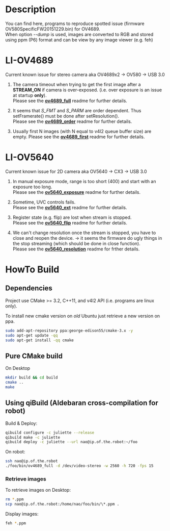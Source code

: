# Description
You can find here, programs to reproduce spotted issue (firmware OV580SpecificFW20151229.bin) for OV4689.  
When option *--dump* is used, images are converted to RGB and stored using ppm (P6) format and can be view by any image viewer (e.g. feh)

# LI-OV4689
Current known issue for stereo camera aka OV4689x2 -> OV580 -> USB 3.0

1. The camera timeout when trying to get the first image after a **STREAM_ON** if camera is over-exposed. (i.e. over exposure is an issue at startup **only**).  
Please see the  **[ov4689_full](ov4689_full)** readme for further details.

2. It seems that *S_FMT* and *S_PARM* are order dependent. Thus setFramerate() must be done after setResolution().  
Please see the  **[ov4689_order](ov4689_order)** readme for further details.

3. Usually first N images (with N equal to v4l2 queue buffer size) are empty.
Please see the  **[ov4689_first](ov4689_first)** readme for further details.

# LI-OV5640
Current known issue for 2D camera aka OV5640 -> CX3 -> USB 3.0

1. In manual exposure mode, range is too short (400) and start with an exposure too long.  
Please see the **[ov5640_exposure](ov5640_exposure)** readme for further details.

2. Sometime, UVC controls fails.  
Please see the **[ov5640_ext](ov5640_ext)** readme for further details.

3. Register state (e.g. flip) are lost when stream is stopped.  
Please see the **[ov5640_flip](ov5640_flip)** readme for further details.

4. We can't change resolution once the stream is stopped, you have to close and reopen the device. -> it seems the firmware do ugly things in the stop streaming (which should be done in close function).  
Please see the **[ov5640_resolution](ov5640_resolution)** readme for frther details.

# HowTo Build
## Dependencies
Project use CMake >= 3.2, C++11, and v4l2 API (i.e. programs are linux only).

To install new cmake version on *old* Ubuntu just retrieve a new version on ppa.
```sh
sudo add-apt-repository ppa:george-edison55/cmake-3.x -y
sudo apt-get update -qq
sudo apt-get install -qq cmake
```

## Pure CMake build
On Desktop
```sh
mkdir build && cd build
cmake ..
make
```
## Using qiBuild (Aldebaran cross-compilation for robot)
Build & Deploy:
```sh
qibuild configure -c juliette --release
qibuild make -c juliette
qibuild deploy -c juliette --url nao@ip.of.the.robot:~/foo
```
On robot:
```sh
ssh nao@ip.of.the.robot
./foo/bin/ov4689_full -d /dev/video-stereo -w 2560 -h 720 -fps 15
```

### Retrieve images
To retrieve images on Desktop:
```sh
rm *.ppm
scp nao@ip.of.the.robot:/home/nao/foo/bin/\*.ppm .
```

Display images:
```sh
feh *.ppm
```
